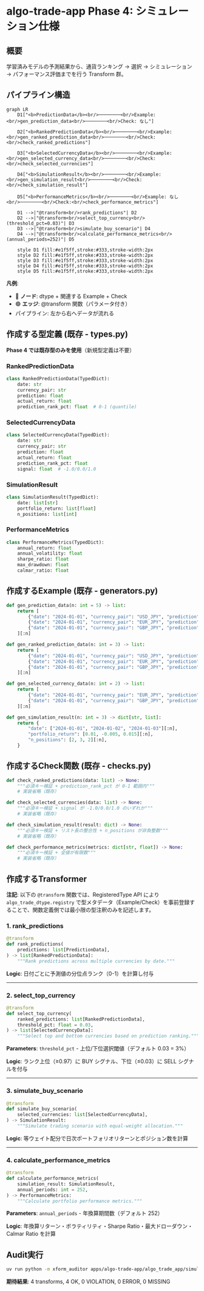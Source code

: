 # algo-trade-app Phase 4: シミュレーション仕様

## 概要

学習済みモデルの予測結果から、通貨ランキング → 選択 → シミュレーション → パフォーマンス評価までを行う Transform 群。

## パイプライン構造

```mermaid
graph LR
    D1["<b>PredictionData</b><br/>────────<br/>Example:<br/>gen_prediction_data<br/>────────<br/>Check: なし"]

    D2["<b>RankedPredictionData</b><br/>────────<br/>Example:<br/>gen_ranked_prediction_data<br/>────────<br/>Check:<br/>check_ranked_predictions"]

    D3["<b>SelectedCurrencyData</b><br/>────────<br/>Example:<br/>gen_selected_currency_data<br/>────────<br/>Check:<br/>check_selected_currencies"]

    D4["<b>SimulationResult</b><br/>────────<br/>Example:<br/>gen_simulation_result<br/>────────<br/>Check:<br/>check_simulation_result"]

    D5["<b>PerformanceMetrics</b><br/>────────<br/>Example: なし<br/>────────<br/>Check:<br/>check_performance_metrics"]

    D1 -->|"@transform<br/>rank_predictions"| D2
    D2 -->|"@transform<br/>select_top_currency<br/>(threshold_pct=0.03)"| D3
    D3 -->|"@transform<br/>simulate_buy_scenario"| D4
    D4 -->|"@transform<br/>calculate_performance_metrics<br/>(annual_periods=252)"| D5

    style D1 fill:#e1f5ff,stroke:#333,stroke-width:2px
    style D2 fill:#e1f5ff,stroke:#333,stroke-width:2px
    style D3 fill:#e1f5ff,stroke:#333,stroke-width:2px
    style D4 fill:#e1f5ff,stroke:#333,stroke-width:2px
    style D5 fill:#e1f5ff,stroke:#333,stroke-width:2px
```

**凡例**:
- 🔵 **ノード**: dtype + 関連する Example + Check
- 🟢 **エッジ**: @transform 関数（パラメータ付き）
- パイプライン: 左から右へデータが流れる

## 作成する型定義 (既存 - types.py)

**Phase 4 では既存型のみを使用**（新規型定義は不要）

### RankedPredictionData
```python
class RankedPredictionData(TypedDict):
    date: str
    currency_pair: str
    prediction: float
    actual_return: float
    prediction_rank_pct: float  # 0-1 (quantile)
```

### SelectedCurrencyData
```python
class SelectedCurrencyData(TypedDict):
    date: str
    currency_pair: str
    prediction: float
    actual_return: float
    prediction_rank_pct: float
    signal: float  # -1.0/0.0/1.0
```

### SimulationResult
```python
class SimulationResult(TypedDict):
    date: list[str]
    portfolio_return: list[float]
    n_positions: list[int]
```

### PerformanceMetrics
```python
class PerformanceMetrics(TypedDict):
    annual_return: float
    annual_volatility: float
    sharpe_ratio: float
    max_drawdown: float
    calmar_ratio: float
```

## 作成するExample (既存 - generators.py)

```python
def gen_prediction_data(n: int = 5) -> list:
    return [
        {"date": "2024-01-01", "currency_pair": "USD_JPY", "prediction": 0.01, "actual_return": 0.005},
        {"date": "2024-01-01", "currency_pair": "EUR_JPY", "prediction": 0.02, "actual_return": 0.015},
        {"date": "2024-01-01", "currency_pair": "GBP_JPY", "prediction": -0.01, "actual_return": -0.005},
    ][:n]

def gen_ranked_prediction_data(n: int = 3) -> list:
    return [
        {"date": "2024-01-01", "currency_pair": "USD_JPY", "prediction": 0.01, "actual_return": 0.005, "prediction_rank_pct": 0.5},
        {"date": "2024-01-01", "currency_pair": "EUR_JPY", "prediction": 0.02, "actual_return": 0.015, "prediction_rank_pct": 1.0},
        {"date": "2024-01-01", "currency_pair": "GBP_JPY", "prediction": -0.01, "actual_return": -0.005, "prediction_rank_pct": 0.0},
    ][:n]

def gen_selected_currency_data(n: int = 2) -> list:
    return [
        {"date": "2024-01-01", "currency_pair": "EUR_JPY", "prediction": 0.02, "actual_return": 0.015, "prediction_rank_pct": 1.0, "signal": 1.0},
        {"date": "2024-01-01", "currency_pair": "GBP_JPY", "prediction": -0.01, "actual_return": -0.005, "prediction_rank_pct": 0.0, "signal": -1.0},
    ][:n]

def gen_simulation_result(n: int = 3) -> dict[str, list]:
    return {
        "date": ["2024-01-01", "2024-01-02", "2024-01-03"][:n],
        "portfolio_return": [0.01, -0.005, 0.015][:n],
        "n_positions": [2, 3, 2][:n],
    }
```

## 作成するCheck関数 (既存 - checks.py)

```python
def check_ranked_predictions(data: list) -> None:
    """必須キー検証 + prediction_rank_pct が 0-1 範囲内"""
    # 実装省略（既存）

def check_selected_currencies(data: list) -> None:
    """必須キー検証 + signal が -1.0/0.0/1.0 のいずれか"""
    # 実装省略（既存）

def check_simulation_result(result: dict) -> None:
    """必須キー検証 + リスト長の整合性 + n_positions が非負整数"""
    # 実装省略（既存）

def check_performance_metrics(metrics: dict[str, float]) -> None:
    """必須キー検証 + 全値が有限数"""
    # 実装省略（既存）
```

## 作成するTransformer

**注記**: 以下の `@transform` 関数では、RegisteredType API により `algo_trade_dtype.registry` で型メタデータ（Example/Check）を事前登録することで、関数定義側では最小限の型注釈のみを記述します。

### 1. rank_predictions

```python
@transform
def rank_predictions(
    predictions: list[PredictionData],
) -> list[RankedPredictionData]:
    """Rank predictions across multiple currencies by date."""
```

**Logic**: 日付ごとに予測値の分位点ランク（0-1）を計算し付与

---

### 2. select_top_currency

```python
@transform
def select_top_currency(
    ranked_predictions: list[RankedPredictionData],
    threshold_pct: float = 0.03,
) -> list[SelectedCurrencyData]:
    """Select top and bottom currencies based on prediction ranking."""
```

**Parameters**: `threshold_pct` - 上位/下位選択閾値（デフォルト 0.03 = 3%）

**Logic**: ランク上位（≥0.97）に BUY シグナル、下位（≤0.03）に SELL シグナルを付与

---

### 3. simulate_buy_scenario

```python
@transform
def simulate_buy_scenario(
    selected_currencies: list[SelectedCurrencyData],
) -> SimulationResult:
    """Simulate trading scenario with equal-weight allocation."""
```

**Logic**: 等ウェイト配分で日次ポートフォリオリターンとポジション数を計算

---

### 4. calculate_performance_metrics

```python
@transform
def calculate_performance_metrics(
    simulation_result: SimulationResult,
    annual_periods: int = 252,
) -> PerformanceMetrics:
    """Calculate portfolio performance metrics."""
```

**Parameters**: `annual_periods` - 年換算期間数（デフォルト 252）

**Logic**: 年換算リターン・ボラティリティ・Sharpe Ratio・最大ドローダウン・Calmar Ratio を計算

## Audit実行

```bash
uv run python -m xform_auditor apps/algo-trade-app/algo_trade_app/simulation.py
```

**期待結果**: 4 transforms, 4 OK, 0 VIOLATION, 0 ERROR, 0 MISSING
